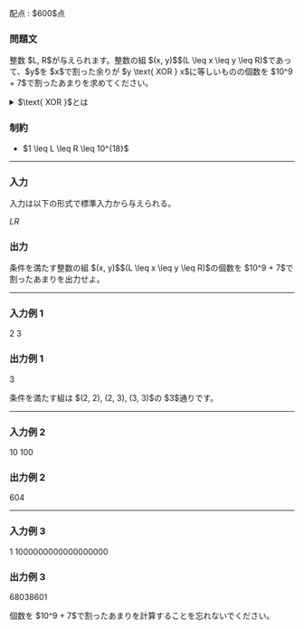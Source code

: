 
<div>

<span>

<span>

<p>
配点 : $600$点
</p>

<div>

<section>

### **問題文**

<p>
整数 $L, R$が与えられます。整数の組 $(x, y)$$(L \leq x \leq y \leq R)$であって、$y$を $x$で割った余りが $y \text{ XOR } x$に等しいものの個数を $10^9 + 7$で割ったあまりを求めてください。
</p>

<details>

<summary>
$\text{ XOR }$とは
</summary>

<p>
整数 $A, B$のビットごとの排他的論理和 $a \text{ XOR } b$は、以下のように定義されます。

</p>

<ul>

<li>
$a \text{ XOR } b$を二進数表記した際の $2^k$($k \geq 0$) の位の数は、$A, B$を二進数表記した際の $2^k$の位の数のうち一方のみが $1$であれば $1$、そうでなければ $0$である。
</li>

</ul>
例えば、$3 \text{ XOR } 5 = 6$となります (二進数表記すると: $011 \text{ XOR } 101 = 110$)。

<p>

</p>

</details>

</section>

</div>

<div>

<section>

### **制約**

<ul>

<li>
$1 \leq L \leq R \leq 10^{18}$
</li>

</ul>

</section>

</div>

---

<div>

<div>

<section>

### **入力**

<p>
入力は以下の形式で標準入力から与えられる。
</p>

<div>

$L$$R$
</div>

</section>

</div>

<div>

<section>

### **出力**

<p>
条件を満たす整数の組 $(x, y)$$(L \leq x \leq y \leq R)$の個数を $10^9 + 7$で割ったあまりを出力せよ。
</p>

</section>

</div>

</div>

---

<div>

<section>

### **入力例 1**

<div>

2 3

</div>

</section>

</div>

<div>

<section>

### **出力例 1**

<div>

3

</div>

<p>
条件を満たす組は $(2, 2), (2, 3), (3, 3)$の $3$通りです。
</p>

</section>

</div>

---

<div>

<section>

### **入力例 2**

<div>

10 100

</div>

</section>

</div>

<div>

<section>

### **出力例 2**

<div>

604

</div>

</section>

</div>

---

<div>

<section>

### **入力例 3**

<div>

1 1000000000000000000

</div>

</section>

</div>

<div>

<section>

### **出力例 3**

<div>

68038601

</div>

<p>
個数を $10^9 + 7$で割ったあまりを計算することを忘れないでください。
</p>

</section>

</div>

</span>

</span>

</div>
